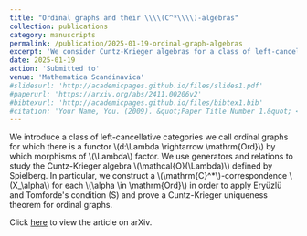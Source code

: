 ```yaml
---
title: "Ordinal graphs and their \\\\(C^*\\\\)-algebras"
collection: publications
category: manuscripts
permalink: /publication/2025-01-19-ordinal-graph-algebras
excerpt: 'We consider Cuntz-Krieger algebras for a class of left-cancellative categories with a fibration into the ordinals.'
date: 2025-01-19
action: 'Submitted to'
venue: 'Mathematica Scandinavica'
#slidesurl: 'http://academicpages.github.io/files/slides1.pdf'
#paperurl: 'https://arxiv.org/abs/2411.00206v2'
#bibtexurl: 'http://academicpages.github.io/files/bibtex1.bib'
#citation: 'Your Name, You. (2009). &quot;Paper Title Number 1.&quot; <i>Journal 1</i>. 1(1).'
---
```


We introduce a class of left-cancellative categories we call ordinal graphs for which there is a functor \\(d:\Lambda \rightarrow \mathrm{Ord}\\) by which morphisms of \\(\Lambda\\) factor. We use generators and relations to study the Cuntz-Krieger algebra \\(\mathcal{O}(\Lambda)\\) defined by Spielberg. In particular, we construct a \\(\mathrm{C}^*\\)-correspondence \\(X_\alpha\\) for each \\(\alpha \in \mathrm{Ord}\\) in order to apply Eryüzlü and Tomforde's condition (S) and prove a Cuntz-Krieger uniqueness theorem for ordinal graphs.

Click [here](https://arxiv.org/abs/2411.00206v2) to view the article on arXiv.

